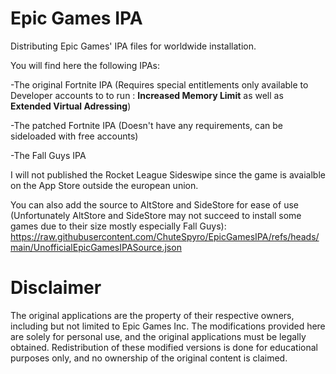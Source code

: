  # Epic Games IPA
Distributing Epic Games' IPA files for worldwide installation.

You will find here the following IPAs:

-The original Fortnite IPA (Requires special entitlements only available to Developer accounts to to run : **Increased Memory Limit** as well as **Extended Virtual Adressing**)

-The patched Fortnite IPA (Doesn't have any requirements, can be sideloaded with free accounts)

-The Fall Guys IPA


I will not published the Rocket League Sideswipe since the game is avaialble on the App Store outside the european union.

You can also add the source to AltStore and SideStore for ease of use (Unfortunately AltStore and SideStore may not succeed to install some games due to their size mostly especially Fall Guys):
https://raw.githubusercontent.com/ChuteSpyro/EpicGamesIPA/refs/heads/main/UnofficialEpicGamesIPASource.json


# Disclaimer
The original applications are the property of their respective owners, including but not limited to Epic Games Inc. The modifications provided here are solely for personal use, and the original applications must be legally obtained. Redistribution of these modified versions is done for educational purposes only, and no ownership of the original content is claimed.
